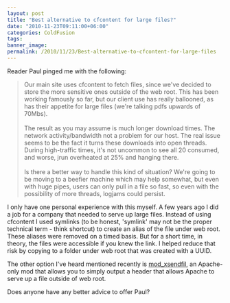 ```yaml
---
layout: post
title: "Best alternative to cfcontent for large files?"
date: "2010-11-23T09:11:00+06:00"
categories: ColdFusion 
tags: 
banner_image: 
permalink: /2010/11/23/Best-alternative-to-cfcontent-for-large-files
---
```


Reader Paul pinged me with the following:

<blockquote>
Our main site uses cfcontent to fetch files, since we've decided to store the more sensitive ones outside of the web root.  This has been working famously so far, but our client use has really ballooned, as has their appetite for large files (we're talking pdfs upwards of 70Mbs).
<br/><br/>
The result as you may assume is much longer download times.  The network activity/bandwidth not a problem for our host.  The real issue seems to be the fact it turns these downloads into open threads.  During high-traffic times, it's not uncommon to see all 20 consumed, and worse, jrun overheated at 25% and hanging there.
<br/><br/>
Is there a better way to handle this kind of situation?  We're going to be moving to a beefier machine which may help somewhat, but even with huge pipes, users can only pull in a file so fast, so even with the possibility of more threads, logjams could persist.
</blockquote>

I only have one personal experience with this myself. A few years ago I did a job for a company that needed to serve up large files. Instead of using cfcontent I used symlinks (to be honest, 'symlink' may not be the proper technical term - think shortcut) to create an alias of the file under web root. These aliases were removed on a timed basis. But for a short time, in theory, the files were accessible if you knew the link. I helped reduce that risk by copying to a folder under web root that was created with a UUID. 

The other option I've heard mentioned recently is <a href="https://tn123.org/mod_xsendfile/">mod_xsendfil</a>, an Apache-only mod that allows you to simply output a header that allows Apache to serve up a file outside of web root. 

Does anyone have any better advice to offer Paul?